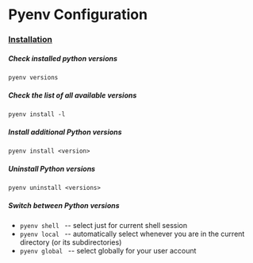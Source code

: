 # Pyenv Configuration



### [Installation](https://www.dedicatedcore.com/blog/install-pyenv-ubuntu/)



##### Check installed python versions

`pyenv versions`



##### Check the list of all available versions

`pyenv install -l`



##### Install additional Python versions

`pyenv install <version>`



##### Uninstall Python versions

`pyenv uninstall <versions>`



##### Switch between Python versions

- `pyenv shell ` -- select just for current shell session
- `pyenv local ` -- automatically select whenever you are in the current directory (or its subdirectories)
- `pyenv global ` -- select globally for your user account

